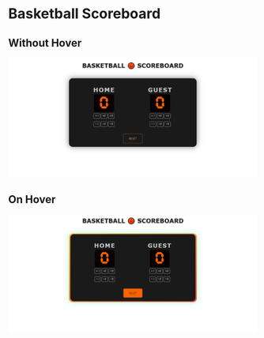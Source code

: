  # Basketball Scoreboard
 
 ## Without Hover
 
 <span> <img src="/images/basketball.png" alt="Basketball Scoreboard Project Preview"> </span>

 ## On Hover

 <span> <img src="/images/basketball2.png" alt="Basketball Scoreboard Project Preview"> </span>
